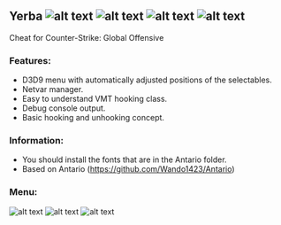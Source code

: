 ## Yerba ![alt text](https://i.imgur.com/RHlmKYL.png) ![alt text](https://i.imgur.com/1OKJ96Z.png) ![alt text](https://i.imgur.com/RPz95ve.png) ![alt text](https://i.imgur.com/ZXcfFYJ.png)
Cheat for Counter-Strike: Global Offensive

### Features:
* D3D9 menu with automatically adjusted positions of the selectables.
* Netvar manager.
* Easy to understand VMT hooking class.
* Debug console output.
* Basic hooking and unhooking concept.

### Information:
* You should install the fonts that are in the Antario folder.
* Based on Antario (https://github.com/Wando1423/Antario)

### Menu:
![alt text](https://i.imgur.com/dPCQvFG.png)
![alt text](https://i.imgur.com/3lVaWR5.png)
![alt text](https://i.imgur.com/rIgGA5r.png)
